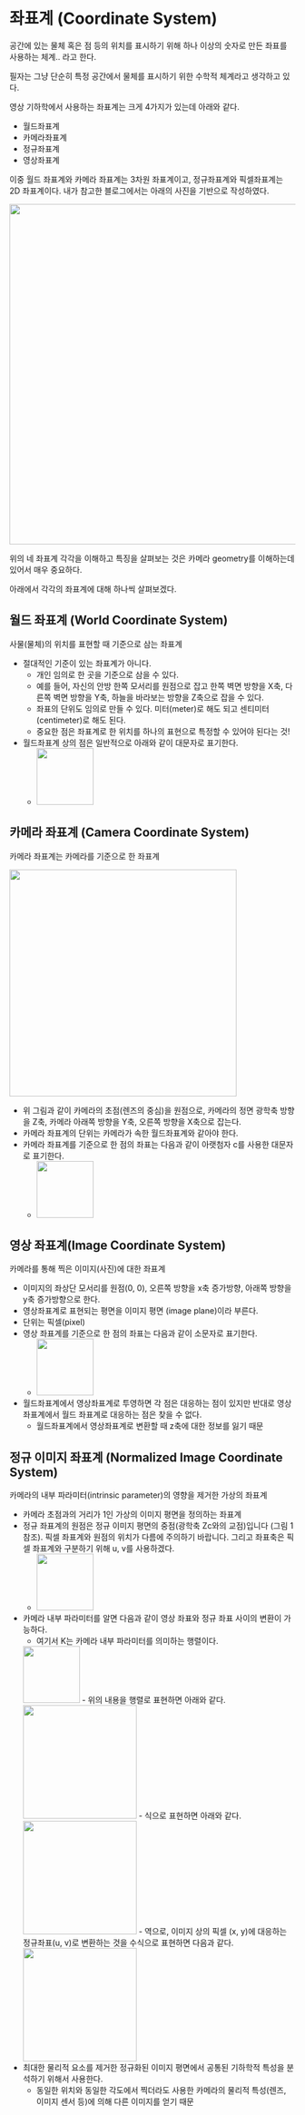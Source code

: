 # 좌표계 (Coordinate System)

공간에 있는 물체 혹은 점 등의 위치를 표시하기 위해 하나 이상의 숫자로 만든 좌표를 사용하는 체계.. 라고 한다.

필자는 그냥 단순히 특정 공간에서 물체를 표시하기 위한 수학적 체계라고 생각하고 있다.

영상 기하학에서 사용하는 좌표계는 크게 4가지가 있는데 아래와 같다.

- 월드좌표계
- 카메라좌표계
- 정규좌표계
- 영상좌표계

이중 월드 좌표계와 카메라 좌표계는 3차원 좌표계이고, 정규좌표계와 픽셀좌표계는 2D 좌표계이다. 내가 참고한 블로그에서는 아래의 사진을 기반으로 작성하였다.

<img src="https://user-images.githubusercontent.com/19484971/196711634-ec83b0ae-b3a6-4fbf-9149-4d52bc8f3c5f.png" width=600>

위의 네 좌표계 각각을 이해하고 특징을 살펴보는 것은 카메라 geometry를 이해하는데 있어서 매우 중요하다.  

아래에서 각각의 좌표계에 대해 하나씩 살펴보겠다.

## 월드 좌표계 (World Coordinate System)

사물(물체)의 위치를 표현할 때 기준으로 삼는 좌표계

- 절대적인 기준이 있는 좌표계가 아니다.
    - 개인 임의로 한 곳을 기준으로 삼을 수 있다.
    - 예를 들어, 자신의 안방 한쪽 모서리를 원점으로 잡고 한쪽 벽면 방향을 X축, 다른쪽 벽면 방향을 Y축, 하늘을 바라보는 방향을 Z축으로 잡을 수 있다. 
    - 좌표의 단위도 임의로 만들 수 있다. 미터(meter)로 해도 되고 센티미터(centimeter)로 해도 된다. 
    - 중요한 점은 좌표계로 한 위치를 하나의 표현으로 특정할 수 있어야 된다는 것!
- 월드좌표계 상의 점은 일반적으로 아래와 같이 대문자로 표기한다.
    - <img src="https://user-images.githubusercontent.com/19484971/196717074-ec26a671-9c24-4d35-8d74-98421a208ed0.png" width=100>


## 카메라 좌표계 (Camera Coordinate System)

카메라 좌표계는 카메라를 기준으로 한 좌표계

<img src="https://user-images.githubusercontent.com/19484971/196719897-7eee1947-a2f5-4945-8ee3-1e5c6f318f19.png" width=400>

- 위 그림과 같이 카메라의 초점(렌즈의 중심)을 원점으로, 카메라의 정면 광학축 방향을 Z축, 카메라 아래쪽 방향을 Y축, 오른쪽 방향을 X축으로 잡는다.
- 카메라 좌표계의 단위는 카메라가 속한 월드좌표계와 같아야 한다.
- 카메라 좌표계를 기준으로 한 점의 좌표는 다음과 같이 아랫첨자 c를 사용한 대문자로 표기한다.
    - <img src="https://user-images.githubusercontent.com/19484971/196720872-5e842ab8-52af-4de1-8ab9-f09b953076d0.png" width=100>

## 영상 좌표계(Image Coordinate System)

카메라를 통해 찍은 이미지(사진)에 대한 좌표계

- 이미지의 좌상단 모서리를 원점(0, 0), 오른쪽 방향을 x축 증가방향, 아래쪽 방향을 y축 증가방향으로 한다.
- 영상좌표계로 표현되는 평면을 이미지 평면 (image plane)이라 부른다.
- 단위는 픽셀(pixel)
- 영상 좌표계를 기준으로 한 점의 좌표는 다음과 같이 소문자로 표기한다.
    - <img src="https://user-images.githubusercontent.com/19484971/196723463-61473e1c-b869-4a16-8fa1-9c1fb724b04f.png" width=100>
- 월드좌표계에서 영상좌표계로 투영하면 각 점은 대응하는 점이 있지만 반대로 영상좌표계에서 월드 좌표계로 대응하는 점은 찾을 수 없다.
    - 월드좌표계에서 영상좌표계로 변환할 때 z축에 대한 정보를 잃기 때문

## 정규 이미지 좌표계 (Normalized Image Coordinate System)

카메라의 내부 파라미터(intrinsic parameter)의 영향을 제거한 가상의 좌표계 

- 카메라 초점과의 거리가 1인 가상의 이미지 평면을 정의하는 좌표계
- 정규 좌표계의 원점은 정규 이미지 평면의 중점(광학축 Zc와의 교점)입니다 (그림 1 참조). 픽셀 좌표계와 원점의 위치가 다름에 주의하기 바랍니다. 그리고 좌표축은 픽셀 좌표계와 구분하기 위해 u, v를 사용하겠다.
    - <img src="https://user-images.githubusercontent.com/19484971/196748355-0336b799-c37a-4eea-af11-791c6d8af834.png" width=100>
- 카메라 내부 파라미터를 알면 다음과 같이 영상 좌표와 정규 좌표 사이의 변환이 가능하다.
    - 여기서 K는 카메라 내부 파라미터를 의미하는 행렬이다.   
    <img src="https://user-images.githubusercontent.com/19484971/196749708-1a71f867-71b0-45be-bd2c-e0a26763fff5.png" width=100>
    - 위의 내용을 행렬로 표현하면 아래와 같다.
    <img src="https://user-images.githubusercontent.com/19484971/196752088-80c020bf-a4cc-40ab-8f4c-bf779a9ce2c3.png" width=200>
    - 식으로 표현하면 아래와 같다.   
    <img src="https://user-images.githubusercontent.com/19484971/196828935-0d48d3bb-e07a-46b8-8fd0-c386692b7eec.png" width=200>
    - 역으로, 이미지 상의 픽셀 (x, y)에 대응하는 정규좌표(u, v)로 변환하는 것을 수식으로 표현하면 다음과 같다.   
    <img src="https://user-images.githubusercontent.com/19484971/196829119-eba9b0f2-ba9d-4f75-97bd-3dc60354297b.png" width=200>
- 최대한 물리적 요소를 제거한 정규화된 이미지 평면에서 공통된 기하학적 특성을 분석하기 위해서 사용한다.
    - 동일한 위치와 동일한 각도에서 찍더라도 사용한 카메라의 물리적 특성(렌즈, 이미지 센서 등)에 의해 다른 이미지를 얻기 때문